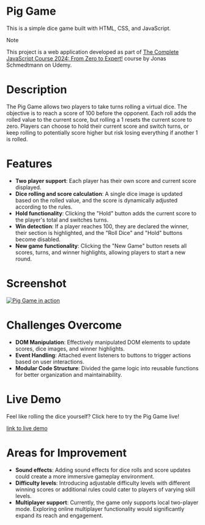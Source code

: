 # Pig Game

This is a simple dice game built with HTML, CSS, and JavaScript.

> [!NOTE]
> This project is a web application developed as part of [The Complete JavaScript Course 2024: From Zero to Expert!](https://www.udemy.com/course/the-complete-javascript-course/) course by Jonas Schmedtmann on Udemy.

# Description

The Pig Game allows two players to take turns rolling a virtual dice. The objective is to reach a score of 100 before the opponent. Each roll adds the rolled value to the current score, but rolling a 1 resets the current score to zero. Players can choose to hold their current score and switch turns, or keep rolling to potentially score higher but risk losing everything if another 1 is rolled.

# Features

- **Two player support**: Each player has their own score and current score displayed.
- **Dice rolling and score calculation**: A single dice image is updated based on the rolled value, and the score is dynamically adjusted according to the rules.
- **Hold functionality**: Clicking the "Hold" button adds the current score to the player's total and switches turns.
- **Win detection**: If a player reaches 100, they are declared the winner, their section is highlighted, and the "Roll Dice" and "Hold" buttons become disabled.
- **New game functionality**: Clicking the "New Game" button resets all scores, turns, and winner highlights, allowing players to start a new round.

# Screenshot

[![Pig Game in action](screenshot.gif)](screenshot.gif)

# Challenges Overcome

- **DOM Manipulation**: Effectively manipulated DOM elements to update scores, dice images, and winner highlights.
- **Event Handling**: Attached event listeners to buttons to trigger actions based on user interactions.
- **Modular Code Structure**: Divided the game logic into reusable functions for better organization and maintainability.

# Live Demo

Feel like rolling the dice yourself? Click here to try the Pig Game live!

[link to live demo](videolink)

# Areas for Improvement

- **Sound effects**: Adding sound effects for dice rolls and score updates could create a more immersive gameplay environment.
- **Difficulty levels**: Introducing adjustable difficulty levels with different winning scores or additional rules could cater to players of varying skill levels.
- **Multiplayer support**: Currently, the game only supports local two-player mode. Exploring online multiplayer functionality would significantly expand its reach and engagement.
